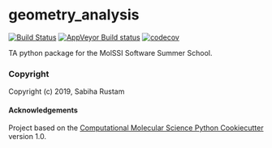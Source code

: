 geometry_analysis
==============================
[//]: # (Badges)
[![Build Status](https://travis-ci.org/sabiharustam/analysis_package.svg?branch=master)](https://travis-ci.org/sabiharustam/analysis_package)
[![AppVeyor Build status](https://ci.appveyor.com/api/projects/status/REPLACE_WITH_APPVEYOR_LINK/branch/master?svg=true)](https://ci.appveyor.com/project/REPLACE_WITH_OWNER_ACCOUNT/geometry_analysis/branch/master)
[![codecov](https://codecov.io/gh/sabiharustam/analysis_package/branch/master/graph/badge.svg)](https://codecov.io/gh/sabiharustam/analysis_package)

TA python package for the MolSSI Software Summer School.

### Copyright

Copyright (c) 2019, Sabiha Rustam


#### Acknowledgements
 
Project based on the 
[Computational Molecular Science Python Cookiecutter](https://github.com/molssi/cookiecutter-cms) version 1.0.

